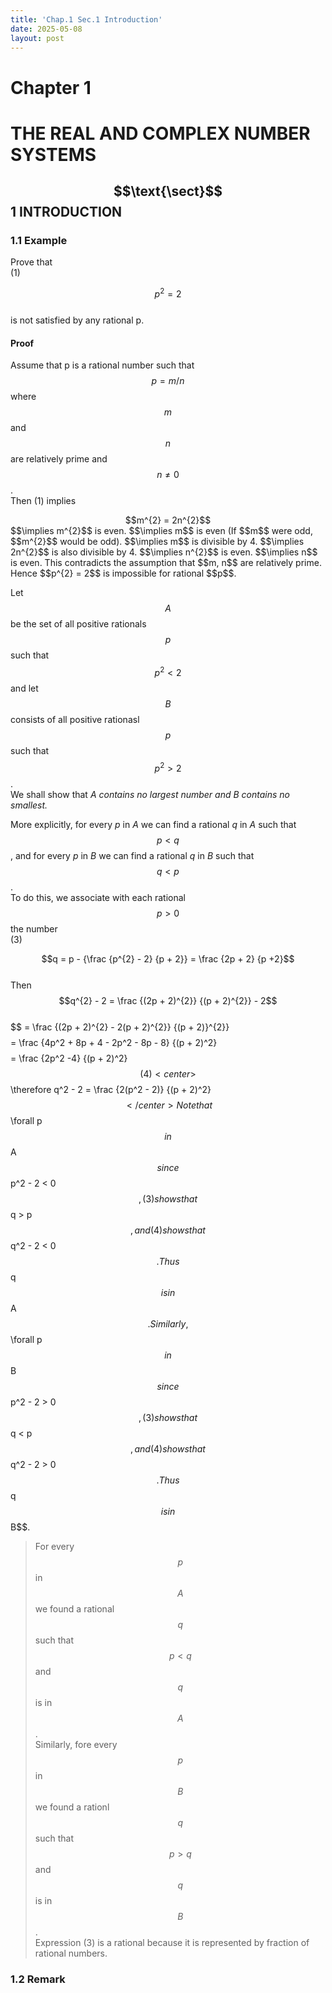 ```yaml
---
title: 'Chap.1 Sec.1 Introduction'
date: 2025-05-08
layout: post
---
```


# Chapter 1 
# THE REAL AND COMPLEX NUMBER SYSTEMS

## $$\text{\sect}$$1 INTRODUCTION

### 1.1 Example
Prove that  
(1)<center>$$p^{2} = 2$$</center>  
is not satisfied by any rational p.

#### Proof
Assume that p is a rational number such that $$p = m/n$$ where $$m$$ and $$n$$ are relatively prime and $$n \not = 0$$.  
Then (1) implies  
<center>$$m^{2} = 2n^{2}$$</center>  
$$\implies m^{2}$$ is even.  
$$\implies m$$ is even (If $$m$$ were odd, $$m^{2}$$ would be odd).  
$$\implies m$$ is divisible by 4.  
$$\implies 2n^{2}$$ is also divisible by 4.  
$$\implies n^{2}$$ is even.  
$$\implies n$$ is even.  
This contradicts the assumption that $$m, n$$ are relatively prime.  
Hence $$p^{2} = 2$$ is impossible for rational $$p$$.

Let $$A$$ be the set of all positive rationals $$p$$ such that $$p^{2} < 2$$ and let $$B$$ consists of all positive rationasl $$p$$ such that $$p^{2} > 2$$.  
We shall show that *A contains no largest number and B contains no smallest.*  

More explicitly, for every *p* in *A* we can find a rational *q* in *A* such that $$p < q$$, and for every *p* in *B* we can find a rational *q* in *B* such that $$q < p$$.  
To do this, we associate with each rational $$p > 0$$ the number  
(3)<center>$$q = p - {\frac {p^{2} - 2} {p + 2}} = \frac {2p + 2} {p +2}$$</center>  
Then  
$$q^{2} - 2 = \frac {(2p + 2)^{2}} {(p + 2)^{2}} - 2$$  
$$ = \frac {(2p + 2)^{2} - 2(p + 2)^{2}} {(p + 2)}^{2}}$$  
$$ = \frac {4p^2 + 8p + 4 - 2p^2 - 8p - 8} {(p + 2)^2}$$  
$$ = \frac {2p^2 -4} {(p + 2)^2}$$  
(4)<center>$$\therefore q^2 - 2 = \frac {2(p^2 - 2)} {(p + 2)^2}$$</center>  
Note that $$\forall p$$ in $$A$$ since $$p^2 - 2 < 0$$, (3) shows that $$q > p$$, and (4) shows that $$q^2 - 2 < 0$$. Thus $$q$$ is in $$A$$.   
Similarly, $$\forall p$$ in $$B$$ since $$p^2 - 2 > 0$$, (3) shows that $$q < p$$, and (4) shows that $$q^2 - 2 > 0$$. Thus $$q$$ is in $$B$$.  

> For every $$p$$ in $$A$$ we found a rational $$q$$ such that $$p < q$$ and $$q$$ is in $$A$$.  
> Similarly, fore every $$p$$ in $$B$$ we found a rationl $$q$$ such that $$p > q$$ and $$q$$ is in $$B$$.  
> Expression (3) is a rational because it is represented by fraction of rational numbers.  

### 1.2 Remark


